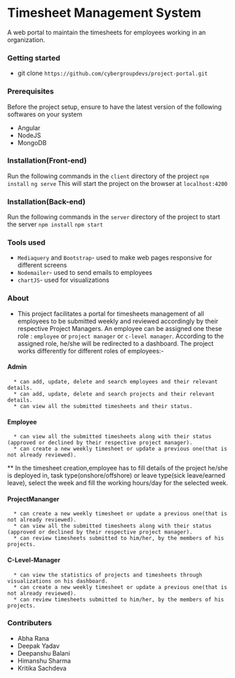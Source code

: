 # Timesheet Management System
A web portal to maintain the timesheets for employees working in an organization.

### Getting started
   * git clone `https://github.com/cybergroupdevs/project-portal.git`

### Prerequisites
Before the project setup, ensure to have the latest version of the following softwares on your system
   * Angular
   * NodeJS
   * MongoDB
 
### Installation(Front-end)
Run the following commands in the `client` directory of the project
   ```npm install```
   ```ng serve``` 
This will start the project on the browser at `localhost:4200`

### Installation(Back-end)
Run the following commands in the `server` directory of the project to start the server
   ```npm install```
   ```npm start```

### Tools used
   * `Mediaquery` and `Bootstrap`- used to make web pages responsive for different screens
   * `Nodemailer`- used to send emails to employees 
   * `chartJS`- used for visualizations

### About 
   * This project facilitates a portal for timesheets management of all employees to be submitted weekly and reviewed accordingly by their respective Project Managers.
 An employee can be assigned one these role : `employee` or `project manager` or `c-level manager`. 
 According to the assigned role, he/she will be redirected to a dashboard.
 The project works differently for different roles of employees:-
 
   #### Admin
      * can add, update, delete and search employees and their relevant details.
      * can add, update, delete and search projects and their relevant details.
      * can view all the submitted timesheets and their status.

   #### Employee
      * can view all the submitted timesheets along with their status (approved or declined by their respective project manager).
      * can create a new weekly timesheet or update a previous one(that is not already reviewed).

** In the timesheet creation,employee has to fill details of the project he/she is deployed in, task type(onshore/offshore) or leave type(sick leave/earned leave), select the week and fill the working hours/day for the selected week.

   #### ProjectMananger
      * can create a new weekly timesheet or update a previous one(that is not already reviewed).
      * can view all the submitted timesheets along with their status (approved or declined by their respective project manager).
      * can review timesheets submitted to him/her, by the members of his projects.

   #### C-Level-Manager
      * can view the statistics of projects and timesheets through visualizations on his dashboard.
      * can create a new weekly timesheet or update a previous one(that is not already reviewed).
      * can review timesheets submitted to him/her, by the members of his projects.

### Contributers
   * Abha Rana
   * Deepak Yadav 
   * Deepanshu Balani  
   * Himanshu Sharma
   * Kritika Sachdeva
 



